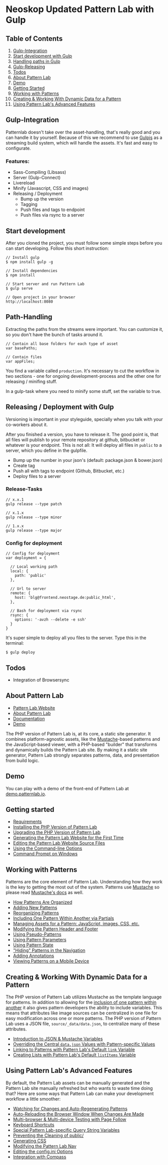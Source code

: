 
# Neoskop Updated Pattern Lab with Gulp

## Table of Contents

1. [Gulp-Integration](#gulp-integration)
2. [Start development with Gulp](#gulp-start)
3. [Handling paths in Gulp](#gulp-path-handling)
4. [Gulp-Releasing](#gulp-releasing)
7. [Todos](#todos)
8. [About Pattern Lab](#gulp-integration)
9. [Demo](#gulp-start)
10. [Getting Started](#getting-started)
11. [Working with Patterns](#working-with-patterns)
12. [Creating & Working With Dynamic Data for a Pattern](#working-with-data)
13. [Using Pattern Lab's Advanced Features](#advanced-features)


<a name="gulp-integration">Gulp-Integration</a>
-----------


Patternlab doesn't take over the asset-handling, that's really good and you can handle it by yourself. Because of this we recommend to use [Gulpjs](http://gulpjs.com/) as a streaming build system, which will handle the assets. It's fast and easy to configurate.

### Features:

* Sass-Compiling (Libsass)
* Server (Gulp-Connect)
* Livereload
* Minify (Javascript, CSS and images)
* Releasing / Deployment
  * Bump up the version
  * Tagging
  * Push files and tags to endpoint
  * Push files via rsync to a server


<a name="gulp-start">Start development</a>
-----------

After you cloned the project, you must follow some simple steps before you can start developing. Follow this short instruction:

```
// Install gulp
$ npm install gulp -g

// Install dependencies
$ npm install

// Start server and run Pattern Lab
$ gulp serve

// Open project in your browser
http://localhost:8080
```

<a name="gulp-path-handling">Path-Handling</a>
-----------

Extracting the paths from the streams were important. You can customize it, so you don't have the bunch of tasks around it.

```
// Contain all base folders for each type of asset
var basePaths;

// Contain files
var appFiles;
```

You find a variable called ```production```. It's necessary to cut the workflow in two sections - one for ongoing development-process and the other one for releasing / minifing stuff.

In a gulp-task where you need to minify some stuff, set the variable to true.

<a name="gulp-releasing">Releasing / Deployment with Gulp</a>
-----------

Versioning is important in your styleguide, specially when you talk with your co-workers about it.

After you finished a version, you have to release it. The good point is, that all files will publish to your remote repository at github, bitbucket or whatever is your endpoint. This is not all: It will deploy all files in `public` to a server, which you define in the gulpfile.

* Bump up the number in your json's (default: package.json & bower.json)
* Create tag
* Push all with tags to endpoint (Github, Bitbucket, etc.)
* Deploy files to a server

### Release-Tasks
```
// x.x.1
gulp release --type patch

// x.1.x
gulp release --type minor

// 1.x.x
gulp release --type major
```

### Config for deployment
```
// Config for deployment
var deployment = {
  
  // Local working path
  local: {
    path: 'public'
  },

  // Url to server
  remote: {
    host: 'blg@frontend.neostage.de:public_html',
  },

  // Bash for deployment via rsync
  rsync: {
    options: '-avzh --delete -e ssh'
  }
}
```
It's super simple to deploy all you files to the server. Type this in the terminal:

```
$ gulp deploy
```

<a name="todos">Todos</a>
-----------

* Integration of Browsersync

<a name="about">About Pattern Lab</a>
-----------

- [Pattern Lab Website](http://patternlab.io/)
- [About Pattern Lab](http://patternlab.io/about.html)
- [Documentation](http://patternlab.io/docs/index.html)
- [Demo](http://demo.patternlab.io/)

The PHP version of Pattern Lab is, at its core, a static site generator. It combines platform-agnostic assets, like the [Mustache](http://mustache.github.io/)-based patterns and the JavaScript-based viewer, with a PHP-based "builder" that transforms and dynamically builds the Pattern Lab site. By making it a static site generator, Pattern Lab strongly separates patterns, data, and presentation from build logic.

<a name="demo">Demo</a>
-----------

You can play with a demo of the front-end of Pattern Lab at [demo.patternlab.io](http://demo.patternlab.io).

<a name="getting-started">Getting started</a>
-----------

* [Requirements](http://patternlab.io/docs/requirements.html)
* [Installing the PHP Version of Pattern Lab](http://patternlab.io/docs/installation.html)
* [Upgrading the PHP Version of Pattern Lab](http://patternlab.io/docs/upgrading.html)
* [Generating the Pattern Lab Website for the First Time](http://patternlab.io/docs/first-run.html)
* [Editing the Pattern Lab Website Source Files](http://patternlab.io/docs/editing-source-files.html)
* [Using the Command-line Options](http://patternlab.io/docs/command-line.html)
* [Command Prompt on Windows](http://patternlab.io/docs/command-prompt-windows.html)

<a name="working-with-patterns">Working with Patterns</a>
-----------

Patterns are the core element of Pattern Lab. Understanding how they work is the key to getting the most out of the system. Patterns use [Mustache](http://mustache.github.io/) so please read [Mustache's docs](http://mustache.github.io/mustache.5.html) as well.

* [How Patterns Are Organized](http://patternlab.io/docs/pattern-organization.html)
* [Adding New Patterns](http://patternlab.io/docs/pattern-add-new.html)
* [Reorganizing Patterns](http://patternlab.io/docs/pattern-reorganizing.html)
* [Including One Pattern Within Another via Partials](http://patternlab.io/docs/pattern-including.html)
* [Managing Assets for a Pattern: JavaScript, images, CSS, etc.](http://patternlab.io/docs/pattern-managing-assets.html)
* [Modifying the Pattern Header and Footer](http://patternlab.io/docs/pattern-header-footer.html)
* [Using Pseudo-Patterns](http://patternlab.io/docs/pattern-pseudo-patterns.html)
* [Using Pattern Parameters](http://patternlab.io/docs/pattern-parameters.html)
* [Using Pattern State](http://patternlab.io/docs/pattern-states.html)
* ["Hiding" Patterns in the Navigation](http://patternlab.io/docs/pattern-hiding.html)
* [Adding Annotations](http://patternlab.io/docs/pattern-adding-annotations.html)
* [Viewing Patterns on a Mobile Device](http://patternlab.io/docs/pattern-mobile-view.html)

<a name="working-with-data">Creating & Working With Dynamic Data for a Pattern</a>
-----------

The PHP version of Pattern Lab utilizes Mustache as the template language for patterns. In addition to allowing for the [inclusion of one pattern within another](http://patternlab.io/docs/pattern-including.html) it also gives pattern developers the ability to include variables. This means that attributes like image sources can be centralized in one file for easy modification across one or more patterns. The PHP version of Pattern Lab uses a JSON file, `source/_data/data.json`, to centralize many of these attributes.

* [Introduction to JSON & Mustache Variables](http://patternlab.io/docs/data-json-mustache.html)
* [Overriding the Central `data.json` Values with Pattern-specific Values](http://patternlab.io/docs/data-pattern-specific.html)
* [Linking to Patterns with Pattern Lab's Default `link` Variable](http://patternlab.io/docs/data-link-variable.html)
* [Creating Lists with Pattern Lab's Default `listItems` Variable](http://patternlab.io/docs/data-listitems.html)

<a name="advanced-features">Using Pattern Lab's Advanced Features</a>
-----------

By default, the Pattern Lab assets can be manually generated and the Pattern Lab site manually refreshed but who wants to waste time doing that? Here are some ways that Pattern Lab can make your development workflow a little smoother:

* [Watching for Changes and Auto-Regenerating Patterns](http://patternlab.io/docs/advanced-auto-regenerate.html)
* [Auto-Reloading the Browser Window When Changes Are Made](http://patternlab.io/docs/advanced-reload-browser.html)
* [Multi-browser & Multi-device Testing with Page Follow](http://patternlab.io/docs/advanced-page-follow.html)
* [Keyboard Shortcuts](http://patternlab.io/docs/advanced-keyboard-shortcuts.html)
* [Special Pattern Lab-specific Query String Variables ](http://patternlab.io/docs/pattern-linking.html)
* [Preventing the Cleaning of public/](http://patternlab.io/docs/advanced-clean-public.html)
* [Generating CSS](http://patternlab.io/docs/advanced-generating-css.html)
* [Modifying the Pattern Lab Nav](http://patternlab.io/docs/advanced-pattern-lab-nav.html)
* [Editing the config.ini Options](http://patternlab.io/docs/advanced-config-options.html)
* [Integration with Compass](http://patternlab.io/docs/advanced-integration-with-compass.html)
